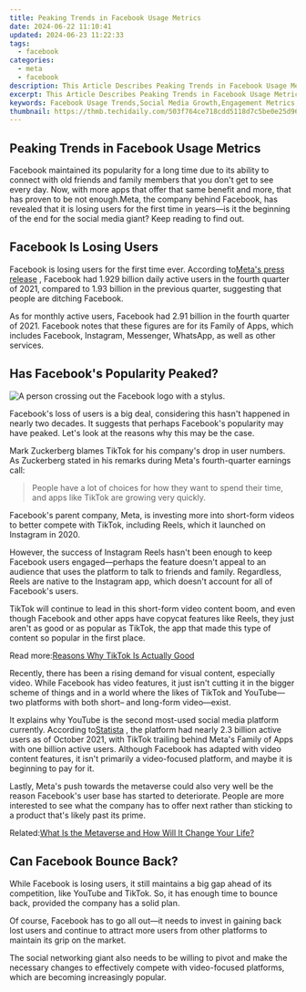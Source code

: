 ```yaml
---
title: Peaking Trends in Facebook Usage Metrics
date: 2024-06-22 11:10:41
updated: 2024-06-23 11:22:33
tags:
  - facebook
categories:
  - meta
  - facebook
description: This Article Describes Peaking Trends in Facebook Usage Metrics
excerpt: This Article Describes Peaking Trends in Facebook Usage Metrics
keywords: Facebook Usage Trends,Social Media Growth,Engagement Metrics,FB User Patterns,Digital Connectivity,Network Analysis,Social Platform Data
thumbnail: https://thmb.techidaily.com/503f764ce718cdd5118d7c5be0e25d96b4338086cc102ad3bcea32f94e910963.jpg
---
```


## Peaking Trends in Facebook Usage Metrics

 Facebook maintained its popularity for a long time due to its ability to connect with old friends and family members that you don't get to see every day. Now, with more apps that offer that same benefit and more, that has proven to be not enough.Meta, the company behind Facebook, has revealed that it is losing users for the first time in years—is it the beginning of the end for the social media giant? Keep reading to find out.

## Facebook Is Losing Users

 Facebook is losing users for the first time ever. According to[Meta's press release](http://investor.fb.com/investor-news/press-release-details/2022/Meta-Reports-Fourth-Quarter-and-Full-Year-2021-Results/default.aspx) , Facebook had 1.929 billion daily active users in the fourth quarter of 2021, compared to 1.93 billion in the previous quarter, suggesting that people are ditching Facebook.

 As for monthly active users, Facebook had 2.91 billion in the fourth quarter of 2021\. Facebook notes that these figures are for its Family of Apps, which includes Facebook, Instagram, Messenger, WhatsApp, as well as other services.

## Has Facebook's Popularity Peaked?

![A person crossing out the Facebook logo with a stylus.](https://static1.makeuseofimages.com/wordpress/wp-content/uploads/2022/01/why-is-social-media-addictive.jpg)

 Facebook's loss of users is a big deal, considering this hasn't happened in nearly two decades. It suggests that perhaps Facebook's popularity may have peaked. Let's look at the reasons why this may be the case.

 Mark Zuckerberg blames TikTok for his company's drop in user numbers. As Zuckerberg stated in his remarks during Meta's fourth-quarter earnings call:

> People have a lot of choices for how they want to spend their time, and apps like TikTok are growing very quickly.

 Facebook's parent company, Meta, is investing more into short-form videos to better compete with TikTok, including Reels, which it launched on Instagram in 2020.

 However, the success of Instagram Reels hasn't been enough to keep Facebook users engaged—perhaps the feature doesn't appeal to an audience that uses the platform to talk to friends and family. Regardless, Reels are native to the Instagram app, which doesn't account for all of Facebook's users.

 TikTok will continue to lead in this short-form video content boom, and even though Facebook and other apps have copycat features like Reels, they just aren't as good or as popular as TikTok, the app that made this type of content so popular in the first place.

 Read more:[Reasons Why TikTok Is Actually Good](https://www.makeuseof.com/reasons-why-tiktok-is-actually-good/)

 Recently, there has been a rising demand for visual content, especially video. While Facebook has video features, it just isn't cutting it in the bigger scheme of things and in a world where the likes of TikTok and YouTube—two platforms with both short– and long-form video—exist.

 It explains why YouTube is the second most-used social media platform currently. According to[Statista](https://www.statista.com/statistics/272014/global-social-networks-ranked-by-number-of-users/) , the platform had nearly 2.3 billion active users as of October 2021, with TikTok trailing behind Meta's Family of Apps with one billion active users. Although Facebook has adapted with video content features, it isn't primarily a video-focused platform, and maybe it is beginning to pay for it.

 Lastly, Meta's push towards the metaverse could also very well be the reason Facebook's user base has started to deteriorate. People are more interested to see what the company has to offer next rather than sticking to a product that's likely past its prime.

 Related:[What Is the Metaverse and How Will It Change Your Life?](https://www.makeuseof.com/what-is-the-metaverse-will-it-change-your-life/)

## Can Facebook Bounce Back?

 While Facebook is losing users, it still maintains a big gap ahead of its competition, like YouTube and TikTok. So, it has enough time to bounce back, provided the company has a solid plan.

 Of course, Facebook has to go all out—it needs to invest in gaining back lost users and continue to attract more users from other platforms to maintain its grip on the market.

 The social networking giant also needs to be willing to pivot and make the necessary changes to effectively compete with video-focused platforms, which are becoming increasingly popular.


<ins class="adsbygoogle"
     style="display:block"
     data-ad-format="autorelaxed"
     data-ad-client="ca-pub-7571918770474297"
     data-ad-slot="1223367746"></ins>



<ins class="adsbygoogle"
     style="display:block"
     data-ad-client="ca-pub-7571918770474297"
     data-ad-slot="8358498916"
     data-ad-format="auto"
     data-full-width-responsive="true"></ins>
